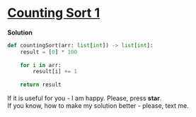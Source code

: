 # [Counting Sort 1](https://www.hackerrank.com/challenges/countingsort1)

**Solution**
```python
def countingSort(arr: list[int]) -> list[int]:
    result = [0] * 100
    
    for i in arr:
        result[i] += 1
        
    return result
```

If it is useful for you - I am happy. Please, press **star**.  
If you know, how to make my solution better - please, text me.
